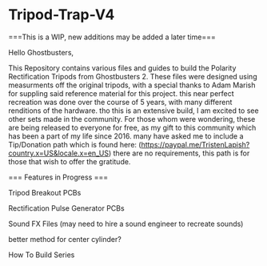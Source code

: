 # Tripod-Trap-V4

===This is a WIP, new additions may be added a later time===

Hello Ghostbusters,

  This Repository contains various files and guides to build the Polarity Rectification Tripods from Ghostbusters 2. These files were designed using measurments off the original tripods, with a special thanks to Adam Marish for suppling said reference material for this project. this near perfect recreation was done over the course of 5 years, with many different renditions of the hardware. tho this is an extensive build, I am excited to see other sets made in the community. For those whom were wondering, these are being released to everyone for free, as my gift to this community which has been a part of my life since 2016. many have asked me to include a Tip/Donation path which is found here: (https://paypal.me/TristenLapish?country.x=US&locale.x=en_US) there are no requirements, this path is for those that wish to offer the gratitude. 
  
  === Features in Progress ===
  
  Tripod Breakout PCBs 
  
  Rectification Pulse Generator PCBs
  
  Sound FX Files (may need to hire a sound engineer to recreate sounds)
  
  better method for center cylinder?
  
  How To Build Series
